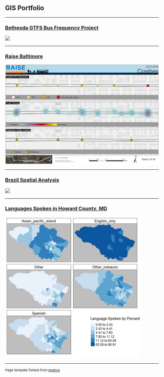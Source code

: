 ## GIS Portfolio

---
### [Bethesda GTFS Bus Frequency Project](/projects/bethesda/index.md)
[<img src="/images/bethesda.png?raw=true"/>](/pdf/bethesda.pdf)

---
### [Raise Baltimore](/projects/raisebaltimore/index.md)
[<img src="/images/Map9.png?raw=true"/>](/pdf/mapsMap9.pdf)

---
### [Brazil Spatial Analysis](/pdf/final_proj.pdf)
[<img src="/images/$$$$$.png?raw=true"/>](/pdf/$$$$$.pdf)

---
### [Languages Spoken in Howard County, MD](/pdf/github_langmap.pdf)
[<img src="/images/github_langmap.jpg?raw=true"/>](/pdf/langmap_image.pdf)




---
<p style="font-size:11px">Page template forked from <a href="https://github.com/evanca/quick-portfolio">evanca</a></p>
<!-- Remove above link if you don't want to attibute -->
